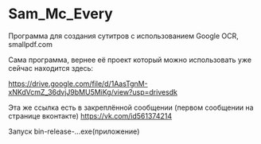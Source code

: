 # Sam_Mc_Every
Программа для создания сутитров с использованием Google OCR, smallpdf.com

Сама программа, вернее её проект который можно использовать уже сейчас
 находится здесь:

https://drive.google.com/file/d/1AasTgnM-xNKdVcmZ_36dvjJ9bMU5MiKg/view?usp=drivesdk

Эта же ссылка есть в закреплённой сообщении (первом сообщении на странице вконтакте)
https://vk.com/id561374214

 Запуск bin-release-...exe(приложение)
